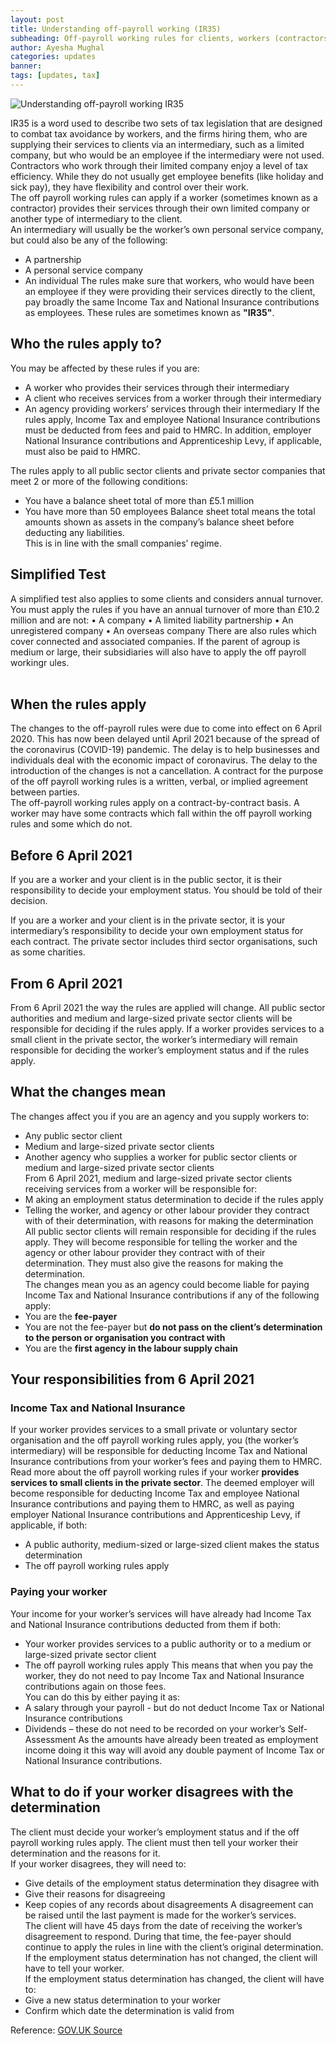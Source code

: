 ```yaml
---
layout: post
title: Understanding off-payroll working (IR35)
subheading: Off-payroll working rules for clients, workers (contractors) and their intermediaries announced
author: Ayesha Mughal
categories: updates
banner: 
tags: [updates, tax]
---
```

![Understanding off-payroll working IR35](https://tinyurl.com/yfytemob "Understanding off-payroll working IR35")  

IR35 is a word used to describe two sets of tax legislation that are designed to combat tax avoidance by workers, and the firms hiring them, who are supplying their services to clients via an intermediary, such as a limited company, but who would be an employee if the intermediary were not used. <br>
Contractors who work through their limited company enjoy a level of tax efficiency. While they do not usually get employee benefits (like holiday and sick pay), they have flexibility and control over their work. <br>
The off payroll working rules can apply if a worker (sometimes known as a contractor) provides their services through their own limited company or another type of intermediary to the client. <br>
An intermediary will usually be the worker’s own personal service company, but could also be any of the following:
* A partnership
* A personal service company
* An individual
The rules make sure that workers, who would have been an employee if they were providing their services directly to the client, pay broadly the same Income Tax and National Insurance contributions as employees. These rules are sometimes known as **"IR35"**.  

## Who the rules apply to?
You may be affected by these rules if you are:
* A worker who provides their services through their intermediary
* A client who receives services from a worker through their intermediary
* An agency providing workers’ services through their intermediary
If the rules apply, Income Tax and employee National Insurance contributions must be deducted from fees and paid to HMRC. In addition, employer National Insurance contributions and Apprenticeship Levy, if applicable, must also be paid to HMRC.  

The rules apply to all public sector clients and private sector companies that meet 2 or more of the following conditions:
* You have a balance sheet total of more than £5.1 million
* You have more than 50 employees
Balance sheet total means the total amounts shown as assets in the company’s balance sheet before deducting any liabilities.<br>
This is in line with the small companies’ regime.<br>

## Simplified Test
A simplified test also applies to some clients and considers annual turnover. You must apply the rules if you have an annual turnover of more than £10.2 million and are not:
• A company
• A limited liability partnership
• An unregistered company
• An overseas company
There are also rules which cover connected and associated companies. If the parent of agroup is medium or large, their subsidiaries will also have to apply the off payroll workingr ules.  
<br>

## When the rules apply
The changes to the off-payroll rules were due to come into effect on 6 April 2020. This has now been delayed until April 2021 because of the spread of the coronavirus (COVID-19) pandemic. The delay is to help businesses and individuals deal with the economic impact of coronavirus.
The delay to the introduction of the changes is not a cancellation.
A contract for the purpose of the off payroll working rules is a written, verbal, or implied agreement between parties.<br>
The off-payroll working rules apply on a contract-by-contract basis. A worker may have some contracts which fall within the off payroll working rules and some which do not.

## Before 6 April 2021
If you are a worker and your client is in the public sector, it is their responsibility to decide your employment status. You should be told of their decision.  

If you are a worker and your client is in the private sector, it is your intermediary’s responsibility to decide your own employment status for each contract. The private sector includes third sector organisations, such as some charities.

## From 6 April 2021
From 6 April 2021 the way the rules are applied will change.
All public sector authorities and medium and large-sized private sector clients will be responsible for deciding if the rules apply.
If a worker provides services to a small client in the private sector, the worker’s intermediary will remain responsible for deciding the worker’s employment status and if the rules apply.
## What the changes mean
The changes affect you if you are an agency and you supply workers to:
* Any public sector client
* Medium and large-sized private sector clients
* Another agency who supplies a worker for public sector clients or medium and large-sized private sector clients  
From 6 April 2021, medium and large-sized private sector clients receiving services from a worker will be responsible for:
* M aking an employment status determination to decide if the rules apply
* Telling the worker, and agency or other labour provider they contract with of their determination, with reasons for making the determination
All public sector clients will remain responsible for deciding if the rules apply. They will become responsible for telling the worker and the agency or other labour provider they contract with of their determination. They must also give the reasons for making the determination.<br>
The changes mean you as an agency could become liable for paying Income Tax and National Insurance contributions if any of the following apply:
* You are the **fee-payer**
* You are not the fee-payer but **do not pass on the client’s determination to the person or organisation you contract with**
* You are the **first agency in the labour supply chain**

## Your responsibilities from 6 April 2021
### Income Tax and National Insurance
If your worker provides services to a small private or voluntary sector organisation and the off payroll working rules apply, you (the worker’s intermediary) will be responsible for deducting Income Tax and National Insurance contributions from your worker’s fees and paying them to HMRC.<br>
Read more about the off payroll working rules if your worker **provides services to small clients in the private sector**.
The deemed employer will become responsible for deducting Income Tax and employee National Insurance contributions and paying them to HMRC, as well as paying employer National Insurance contributions and Apprenticeship Levy, if applicable, if both:
* A public authority, medium-sized or large-sized client makes the status determination
* The off payroll working rules apply

### Paying your worker
Your income for your worker’s services will have already had Income Tax and National Insurance contributions deducted from them if both:
* Your worker provides services to a public authority or to a medium or large-sized private sector client
* The off payroll working rules apply
This means that when you pay the worker, they do not need to pay Income Tax and National Insurance contributions again on those fees.<br>
You can do this by either paying it as:
* A salary through your payroll - but do not deduct Income Tax or National Insurance contributions
* Dividends – these do not need to be recorded on your worker’s Self-Assessment
As the amounts have already been treated as employment income doing it this way will avoid any double payment of Income Tax or National Insurance contributions.

## What to do if your worker disagrees with the determination
The client must decide your worker’s employment status and if the off payroll working rules apply. The client must then tell your worker their determination and the reasons for it.<br>
If your worker disagrees, they will need to:
* Give details of the employment status determination they disagree with
* Give their reasons for disagreeing
* Keep copies of any records about disagreements
A disagreement can be raised until the last payment is made for the worker’s services.<br> 
The client will have 45 days from the date of receiving the worker’s disagreement to respond. During that time, the fee-payer should continue to apply the rules in line with the client’s original determination.
If the employment status determination has not changed, the client will have to tell your worker.<br>
If the employment status determination has changed, the client will have to:
* Give a new status determination to your worker
* Confirm which date the determination is valid from




Reference: 
[GOV.UK Source][1]


  
  [1]: https://www.gov.uk/guidance/understanding-off-payroll-working-ir35